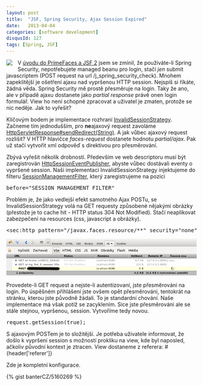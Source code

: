 ```yaml
---
layout: post
title:  "JSF, Spring Security, Ajax Session Expired"
date:   2013-04-04
categories: [software development]
disqusId: 127
tags: [Spring, JSF]
---
```

<div style="float: left; margin: 0 1em 1em 0; text-align: center;"><img src="https://upload.wikimedia.org/wikipedia/commons/thumb/7/75/20110510-jsf-logo.tiff/lossless-page1-200px-20110510-jsf-logo.tiff.png"></div>V <a href="/item/125">úvodu do PrimeFaces a JSF 2</a> jsem se zmínil, že používáte-li Spring Security, nepotřebujete managed beanu pro login, stačí <i>jen</i> submit javascriptem (POST request na url /j_spring_security_check). Mnohem zapeklitější je ošetření ajaxu nad vypršenou HTTP session. Nejspíš si říkáte, žádná věda. Spring Security mě prostě přesměruje na login. Taky že ano, ale v případě ajaxu dostanete jako <i>partial response</i> právě onen login formulář. View ho není schopné zpracovat a uživatel je zmaten, protože se nic neděje. Jak to vyřešit?
<!--more-->

Klíčovým bodem je implementace rozhraní <a href="http://static.springsource.org/spring-security/site/docs/3.1.x/apidocs/org/springframework/security/web/session/InvalidSessionStrategy.html">InvalidSessionStrategy</a>. Začneme tím jednodušším, pro <b>ne</b>ajaxový request zavoláme <a href="http://docs.oracle.com/javaee/6/api/javax/servlet/http/HttpServletResponse.html#sendRedirect(java.lang.String)">HttpServletResponse#sendRedirect(String)</a>. A jak vůbec ajaxový request rozlišit? V HTTP hlavičce <i>faces-request</i> dostanete hodnotu <i>partial/ajax</i>. Pak už stačí vytvořit xml odpověď s direktivou pro přesměrování.

Zbývá vyřešit několik drobností. Především ve web descriptoru musí být zaregistrován <a href="http://static.springsource.org/spring-security/site/docs/3.1.x/apidocs/org/springframework/security/web/session/HttpSessionEventPublisher.html">HttpSessionEventPublisher</a>, abyste vůbec dostávali eventy o vypršené session. Naši implementaci InvalidSessionStrategy injektujeme do filteru <a href="http://static.springsource.org/spring-security/site/docs/3.1.x/apidocs/org/springframework/security/web/session/SessionManagementFilter.html">SessionManagementFilter</a>, který zaregistrujeme na pozici
<pre>before=&quot;SESSION_MANAGEMENT_FILTER&quot;</pre>
Problém je, že jako vedlejší efekt samotného Ajax POSTu, se InvalidSessionStrategy volá na GET requesty způsobené nějakými obrázky (přestože je to cache hit - HTTP status 304 Not Modified). Stačí neaplikovat zabezpečení na resources (css, javascript a obrázky).
<pre>
&lt;sec:http pattern=&quot;/javax.faces.resource/**&quot; security=&quot;none&quot;/&gt;
</pre>

![](/assets/2013-04-04/20130403-ajax.png)

Provedete-li GET request a nejste-li autentizovaní, jste přesměrováni na login. Po úspěšném přihlášení jste ovšem opět přesměrováni, tentokrát na stránku, kterou jste původně žádali. To je standardní chování. Naše implementace má však potíž se zacyklením. Sice jste přesměrováni ale se stále stejnou, vypršenou, session. Vytvoříme tedy novou. 
<pre>
request.getSession(true);
</pre>

S ajaxovým POSTem je to složitější. Je potřeba uživatele informovat, že došlo k vypršení session s možností prokliku na view, kde byl naposled, ačkoliv původní kontext je ztracen. View dostaneme z referera: #{header['referer']}

Zde je kompletní konfigurace.

{% gist banterCZ/5160269 %}